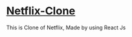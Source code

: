 # <a href="https://netflix-clone-d0d20.web.app/">Netflix-Clone</a>
 
This is Clone of Netflix, 
Made by using React Js 
